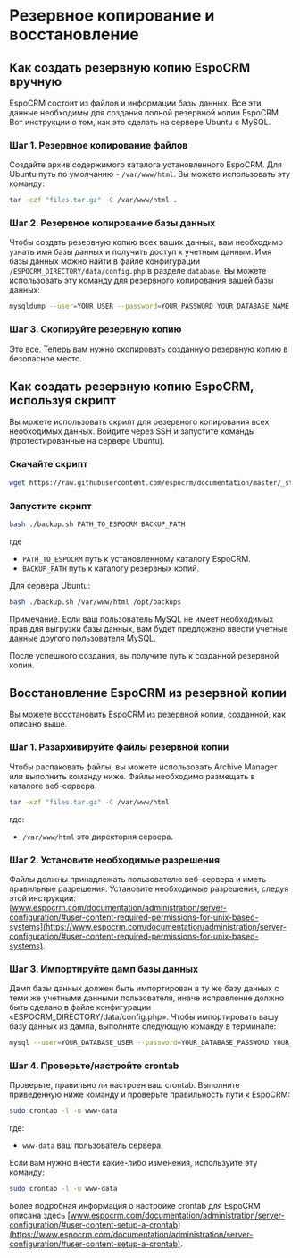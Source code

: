 # Резервное копирование и восстановление

## Как создать резервную копию EspoCRM вручную

EspoCRM состоит из файлов и информации базы данных. Все эти данные необходимы для создания полной резервной копии EspoCRM. Вот инструкции о том, как это сделать на сервере Ubuntu с MySQL.

### Шаг 1. Резервное копирование файлов

Создайте архив содержимого каталога установленного EspoCRM. Для Ubuntu путь по умолчанию - `/var/www/html`. Вы можете использовать эту команду:

```bash
tar -czf "files.tar.gz" -C /var/www/html .
```

### Шаг 2. Резервное копирование базы данных

Чтобы создать резервную копию всех ваших данных, вам необходимо узнать имя базы данных и получить доступ к учетным данным. Имя базы данных можно найти в файле конфигурации `/ESPOCRM_DIRECTORY/data/config.php` в разделе `database`. Вы можете использовать эту команду для резервного копирования вашей базы данных:

```bash
mysqldump --user=YOUR_USER --password=YOUR_PASSWORD YOUR_DATABASE_NAME > "db.sql"
```

### Шаг 3. Скопируйте резервную копию

Это все. Теперь вам нужно скопировать созданную резервную копию в безопасное место.

## Как создать резервную копию EspoCRM, используя скрипт

Вы можете использовать скрипт для резервного копирования всех необходимых данных. Войдите через SSH и запустите команды (протестированные на сервере Ubuntu).

### Скачайте скрипт

```bash
wget https://raw.githubusercontent.com/espocrm/documentation/master/_static/scripts/backup.sh
```

### Запустите скрипт

```bash
bash ./backup.sh PATH_TO_ESPOCRM BACKUP_PATH
```
где
 * `PATH_TO_ESPOCRM` путь к установленному каталогу EspoCRM.
 * `BACKUP_PATH` путь к каталогу резервных копий.

Для сервера Ubuntu:

```bash
bash ./backup.sh /var/www/html /opt/backups
```

Примечание. Если ваш пользователь MySQL не имеет необходимых прав для выгрузки базы данных, вам будет предложено ввести учетные данные другого пользователя MySQL.

После успешного создания, вы получите путь к созданной резервной копии.

## Восстановление EspoCRM из резервной копии

Вы можете восстановить EspoCRM из резервной копии, созданной, как описано выше.

### Шаг 1. Разархивируйте файлы резервной копии

Чтобы распаковать файлы, вы можете использовать Archive Manager или выполнить команду ниже. Файлы необходимо размещать в каталоге веб-сервера.

```bash
tar -xzf "files.tar.gz" -C /var/www/html
```
где:
 * `/var/www/html` это директория сервера.

### Шаг 2. Установите необходимые разрешения

Файлы должны принадлежать пользователю веб-сервера и иметь правильные разрешения. Установите необходимые разрешения, следуя этой инструкции: [www.espocrm.com/documentation/administration/server-configuration/#user-content-required-permissions-for-unix-based-systems](https://www.espocrm.com/documentation/administration/server-configuration/#user-content-required-permissions-for-unix-based-systems).

### Шаг 3. Импортируйте дамп базы данных

Дамп базы данных должен быть импортирован в ту же базу данных с теми же учетными данными пользователя, иначе исправление должно быть сделано в файле конфигурации «ESPOCRM_DIRECTORY/data/config.php». Чтобы импортировать вашу базу данных из дампа, выполните следующую команду в терминале:

```bash
mysql --user=YOUR_DATABASE_USER --password=YOUR_DATABASE_PASSWORD YOUR_DATABASE_NAME < db.sql
```

### Шаг 4. Проверьте/настройте crontab

Проверьте, правильно ли настроен ваш crontab. Выполните приведенную ниже команду и проверьте правильность пути к EspoCRM:

```bash
sudo crontab -l -u www-data
```
где:
 * `www-data` ваш пользователь сервера.

Если вам нужно внести какие-либо изменения, используйте эту команду:

```bash
sudo crontab -l -u www-data
```

Более подробная информация о настройке crontab для EspoCRM описана здесь [www.espocrm.com/documentation/administration/server-configuration/#user-content-setup-a-crontab](https://www.espocrm.com/documentation/administration/server-configuration/#user-content-setup-a-crontab).

